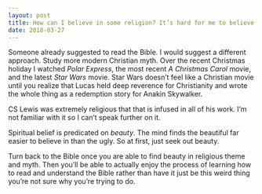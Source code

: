 ```yaml
---
layout: post
title: How can I believe in some religion? It’s hard for me to believe the existence of god but I do want to.
date: 2018-03-27
---
```


<p>Someone already suggested to read the Bible. I would suggest a different approach. Study more modern Christian myth. Over the recent Christmas holiday I watched <i>Polar Express</i>, the most recent <i>A Christmas Carol</i> movie, and the latest <i>Star Wars</i> movie. Star Wars doesn’t feel like a Christian movie until you realize that Lucas held deep reverence for Christianity and wrote the whole thing as a redemption story for Anakin Skywalker.</p><p>CS Lewis was extremely religious that that is infused in all of his work. I’m not familiar with it so I can’t speak further on it.</p><p>Spiritual belief is predicated on <i>beauty</i>. The mind finds the beautiful far easier to believe in than the ugly. So at first, just seek out beauty.</p><p>Turn back to the Bible once you are able to find beauty in religious theme and myth. Then you’ll be able to actually enjoy the process of learning how to read and understand the Bible rather than have it just be this weird thing you’re not sure why you’re trying to do.</p>
